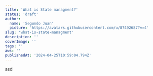```yaml
---
title: 'What is State managment?'
status: 'draft'
author:
  name: 'Segundo Juan'
  picture: 'https://avatars.githubusercontent.com/u/87492687?v=4'
slug: 'what-is-state-managment'
description: ''
coverImage: ''
tags: ''
aws: ''
publishedAt: '2024-04-25T10:59:04.794Z'
---
```


asd